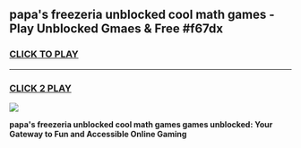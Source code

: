 
## papa's freezeria unblocked cool math games - Play Unblocked Gmaes & Free #f67dx
<h3>
<a href="https://news.freeplayer.one?title=papa's_freezeria_unblocked_cool_math_games&ref=27F">CLICK TO PLAY</a></h3>
<hr>

<h3>
<a href="https://news.freeplayer.one?title=papa's_freezeria_unblocked_cool_math_games&ref=27F">CLICK 2 PLAY</a>
  
</h3>

<a href="https://news.freeplayer.one?title=papa's_freezeria_unblocked_cool_math_games&ref=27F/"><img src="https://clearcache.store/games.png"></a>


**papa's freezeria unblocked cool math games games unblocked: Your Gateway to Fun and Accessible Online Gaming**
